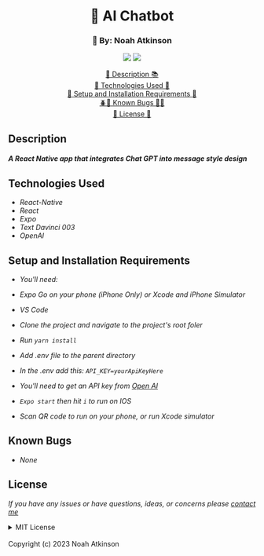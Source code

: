 <h1 align="center">🤖 AI Chatbot</h1>
  <p align="center">
    <div style="text-align:center;">
</div>
  </p>
<h3 align="center">
  🎨 By: Noah Atkinson 
</h3>
  <p align="center">
    <img src="https://img.shields.io/badge/License-MIT-blue.svg" />
    <img src="https://img.shields.io/badge/Version-1.0.0-blue.svg" />
  </p>
  
  <p align="center">
    <a href="#description">📝 Description 📚</a>
    <br>
    <a href="#technologies-used">💽 Technologies Used 💾</a>
    <br>
    <a href="#setup-and-installation-requirements">🧰 Setup and Installation Requirements 🔨</a>
    <br>
    <a href="#known-bugs">🪲🐞 Known Bugs 🐛🐜</a>
    <br>
    <a href="#license">🪪 License 🪪</a>
  </p>


## Description
#### _A React Native app that integrates Chat GPT into message style design_


## Technologies Used

* _React-Native_
* _React_
* _Expo_
* _Text Davinci 003_
* _OpenAI_

## Setup and Installation Requirements

* _You'll need:_
* _Expo Go on your phone (iPhone Only) or Xcode and iPhone Simulator_
* _VS Code_

* _Clone the project and navigate to the project's root foler_
* _Run ```yarn install```_
* _Add .env file to the parent directory_
* _In the .env add this: ```API_KEY=yourApiKeyHere```_
* _You'll need to get an API key from [Open AI](https://platform.openai.com/overview)_
* _```Expo start``` then hit ```i``` to run on IOS_
* _Scan QR code to run on your phone, or run Xcode simulator_

## Known Bugs

* _None_

## License

_If you have any issues or have questions, ideas, or concerns please [contact me](mailto:noahatkinson1.1@gmail.com)_

<details>

<summary>MIT License</summary>
<br />
Permission is hereby granted, free of charge, to any person obtaining a copy
of this software and associated documentation files (the "Software"), to deal
in the Software without restriction, including without limitation the rights
to use, copy, modify, merge, publish, distribute, sublicense, and/or sell
copies of the Software, and to permit persons to whom the Software is
furnished to do so, subject to the following conditions:

The above copyright notice and this permission notice shall be included in all
copies or substantial portions of the Software.

THE SOFTWARE IS PROVIDED "AS IS", WITHOUT WARRANTY OF ANY KIND, EXPRESS OR
IMPLIED, INCLUDING BUT NOT LIMITED TO THE WARRANTIES OF MERCHANTABILITY,
FITNESS FOR A PARTICULAR PURPOSE AND NONINFRINGEMENT. IN NO EVENT SHALL THE
AUTHORS OR COPYRIGHT HOLDERS BE LIABLE FOR ANY CLAIM, DAMAGES OR OTHER
LIABILITY, WHETHER IN AN ACTION OF CONTRACT, TORT OR OTHERWISE, ARISING FROM,
OUT OF OR IN CONNECTION WITH THE SOFTWARE OR THE USE OR OTHER DEALINGS IN THE
SOFTWARE.
</details>
<br />
Copyright (c) 2023 Noah Atkinson